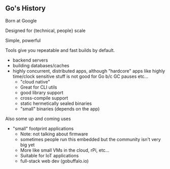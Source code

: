 ## Go's History

Born at Google

Designed for {technical, people} scale

Simple, powerful

<aside class="notes">

Tools give you repeatable and fast builds by default.

- backend servers
- building databases/caches
- highly concurrent, distributed apps, although "hardcore" apps like highly time/clock sensitive stuff is not good for Go b/c GC pauses etc...
  - "cloud native"
  - Great for CLI utils
  - good library support
  - cross-compile support
  - static hermetically sealed binaries
  - "small" binaries (depends on the app)

Also some up and coming uses

- "small" footprint applications
    - Note: not talking about firmware
    - sometimes people run this embedded but the community isn't very big yet
    - More like small VMs in the cloud, rPi, etc...
    - Suitable for IoT applications
    - full-stack web dev (gobuffalo.io)

</aside>
